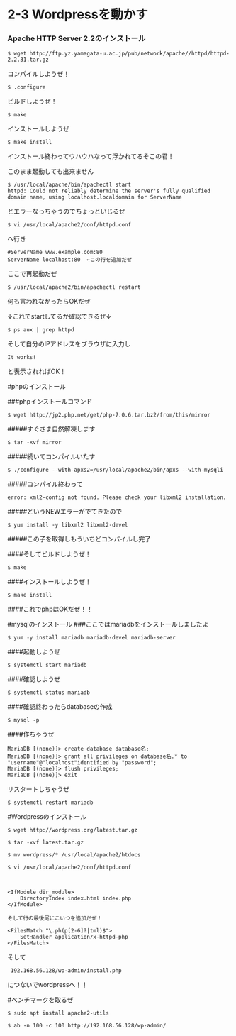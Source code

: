  
# 2-3 Wordpressを動かす
### Apache HTTP Server 2.2のインストール

    $ wget http://ftp.yz.yamagata-u.ac.jp/pub/network/apache//httpd/httpd-2.2.31.tar.gz

コンパイルしようぜ！

    $ .configure

ビルドしようぜ！

    $ make

インストールしようぜ

    $ make install

インストール終わってウハウハなって浮かれてるそこの君！

このまま起動しても出来ません

    $ /usr/local/apache/bin/apachectl start
    httpd: Could not reliably determine the server's fully qualified domain name, using localhost.localdomain for ServerName

とエラーなっちゃうのでちょっといじるぜ

    $ vi /usr/local/apache2/conf/httpd.conf

へ行き

    #ServerName www.example.com:80
    ServerName localhost:80  ←この行を追加だぜ

ここで再起動だぜ

    $ /usr/local/apache2/bin/apachectl restart

何も言われなかったらOKだぜ

↓これでstartしてるか確認できるぜ↓

    $ ps aux | grep httpd

そして自分のIPアドレスをブラウザに入力し

    It works!

と表示されればOK！

#phpのインストール

###phpインストールコマンド

    $ wget http://jp2.php.net/get/php-7.0.6.tar.bz2/from/this/mirror 

#####すぐさま自然解凍します

    $ tar -xvf mirror 

#####続いてコンパイルいたす

    $ ./configure --with-apxs2=/usr/local/apache2/bin/apxs --with-mysqli  

#####コンパイル終わって

    error: xml2-config not found. Please check your libxml2 installation.

#####というNEWエラーがでてきたので

    $ yum install -y libxml2 libxml2-devel

#####この子を取得しもういちどコンパイルし完了

####そしてビルドしようぜ！

    $ make

####インストールしようぜ！

    $ make install

####これでphpはOKだぜ！！

#mysqlのインストール
###ここではmariadbをインストールしましたよ

    $ yum -y install mariadb mariadb-devel mariadb-server

####起動しようぜ

    $ systemctl start mariadb

####確認しようぜ

    $ systemctl status mariadb

####確認終わったらdatabaseの作成

    $ mysql -p

####作ちゃうぜ

    MariaDB [(none)]> create database database名;
    MariaDB [(none)]> grant all privileges on database名.* to "username"@"localhost"identified by "password";
    MariaDB [(none)]> flush privileges;
    MariaDB [(none)]> exit

リスタートしちゃうぜ

    $ systemctl restart mariadb

#Wordpressのインストール

    $ wget http://wordpress.org/latest.tar.gz

    $ tar -xvf latest.tar.gz

    $ mv wordpress/* /usr/local/apache2/htdocs

    $ vi /usr/local/apache2/conf/httpd.conf
    


    <IfModule dir_module>
        DirectoryIndex index.html index.php
    </IfModule>

    そして行の最後尾にこいつを追加だぜ！

    <FilesMatch "\.ph(p[2-6]?|tml)$">
        SetHandler application/x-httpd-php
    </FilesMatch>

そして

     192.168.56.128/wp-admin/install.php

につないでwordpressへ！！

#ベンチマークを取るぜ

    $ sudo apt install apache2-utils

    $ ab -n 100 -c 100 http://192.168.56.128/wp-admin/